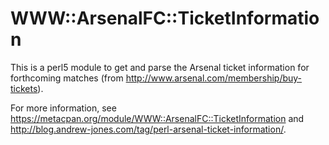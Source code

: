 WWW::ArsenalFC::TicketInformation
=================================

This is a perl5 module to get and parse the Arsenal ticket information for forthcoming matches (from http://www.arsenal.com/membership/buy-tickets).

For more information, see https://metacpan.org/module/WWW::ArsenalFC::TicketInformation and http://blog.andrew-jones.com/tag/perl-arsenal-ticket-information/.